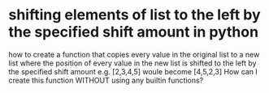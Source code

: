 
# shifting elements of list to the left by the specified shift amount in python

how to create a function that copies every value in the original list to a new list where the position of every value in the new list is shifted to the left by the specified shift amount
e.g. [2,3,4,5] woule become [4,5,2,3]
How can I create this function WITHOUT using any builtin functions?

        